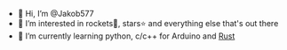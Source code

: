 - 👋 Hi, I’m @Jakob577
- 👀 I’m interested in rockets🚀, stars⭐ and everything else that's out there
- 🌱 I’m currently learning python, c/c++ for Arduino and [Rust](https://github.com/rust-lang/rust.git "Rust's Github")

<!---
Jakob577/Jakob577 is a ✨ special ✨ repository because its `README.md` (this file) appears on your GitHub profile.
You can click the Preview link to take a look at your changes.
--->
